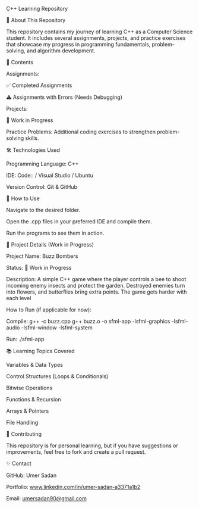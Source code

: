 C++ Learning Repository

📌 About This Repository

This repository contains my journey of learning C++ as a Computer Science student. It includes several assignments, projects, and practice exercises that showcase my progress in programming fundamentals, problem-solving, and algorithm development.

📁 Contents

Assignments:

✅ Completed Assignments

⚠️ Assignments with Errors (Needs Debugging)

Projects:

🚧 Work in Progress

Practice Problems: Additional coding exercises to strengthen problem-solving skills.

🛠 Technologies Used

Programming Language: C++

IDE: Code:: / Visual Studio /  Ubuntu

Version Control: Git & GitHub

🚀 How to Use

Navigate to the desired folder.

Open the .cpp files in your preferred IDE and compile them.

Run the programs to see them in action.

📌 Project Details (Work in Progress)

Project Name: Buzz Bombers

Status: 🚧 Work in Progress

Description: A simple C++ game where the player controls a bee to shoot incoming enemy insects and protect the garden. Destroyed enemies turn into flowers, and butterflies bring extra points. The game gets harder with each level 

How to Run (if applicable for now):

Compile:  g++ -c buzz.cpp
g++ buzz.o -o sfml-app -lsfml-graphics -lsfml-audio -lsfml-window -lsfml-system

Run: ./sfml-app

📚 Learning Topics Covered

Variables & Data Types

Control Structures (Loops & Conditionals)

Bitwise Operations 

Functions & Recursion

Arrays & Pointers

File Handling

🤝 Contributing

This repository is for personal learning, but if you have suggestions or improvements, feel free to fork and create a pull request.

✨ Contact

GitHub: Umer Sadan

Portfolio: www.linkedin.com/in/umer-sadan-a3371a1b2

Email: umersadan90@gmail.com

